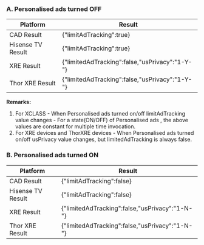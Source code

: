 ### A. Personalised ads turned OFF

| Platform           | Result                                         |
| ------------------ | ---------------------------------------------- |
| CAD Result         | {"limitAdTracking":true}                       |
| Hisense TV  Result | {"limitAdTracking":true}                       |
| XRE Result         | {"limitedAdTracking":false,"usPrivacy":"1-Y-"} |
| Thor XRE  Result   | {"limitedAdTracking":false,"usPrivacy":"1-Y-"} |

**Remarks:**

1. For XCLASS - When Personalised ads turned on/off limitAdTracking value changes -  For a state(ON/OFF) of Personalised ads , the above values are constant for multiple time invocation.
2. For XRE devices and ThorXRE devices - When Personalised ads turned on/off usPrivacy value changes, but limitedAdTracking is always false. 

### B. Personalised ads turned ON

| Platform           | Result                                         |
| ------------------ | ---------------------------------------------- |
| CAD Result         | {"limitAdTracking":false}                      |
| Hisense TV  Result | {"limitAdTracking":false}                      |
| XRE Result         | {"limitedAdTracking":false,"usPrivacy":"1-N-"} |
| Thor XRE  Result   | {"limitedAdTracking":false,"usPrivacy":"1-N-"} |

